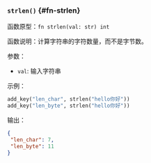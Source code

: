 ### `strlen()` {#fn-strlen}

函数原型：`fn strlen(val: str) int`

函数说明：计算字符串的字符数量，而不是字节数。

参数：

- `val`: 输入字符串

示例：

```python
add_key("len_char", strlen("hello你好"))
add_key("len_byte", strlen("hello你好"))
```

输出：

```json
{
 "len_char": 7,
 "len_byte": 11
}
```
